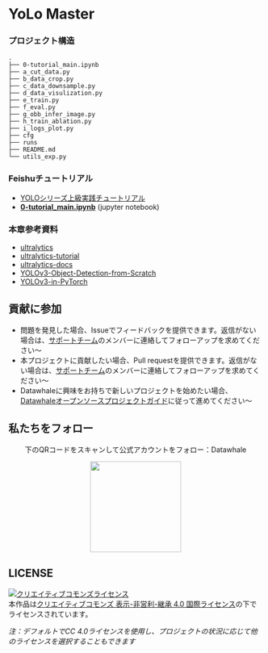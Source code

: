 
# YoLo Master

### プロジェクト構造
```
.
├── 0-tutorial_main.ipynb
├── a_cut_data.py
├── b_data_crop.py
├── c_data_downsample.py
├── d_data_visulization.py
├── e_train.py
├── f_eval.py
├── g_obb_infer_image.py
├── h_train_ablation.py
├── i_logs_plot.py
├── cfg
├── runs
├── README.md
└── utils_exp.py
```

### Feishuチュートリアル

- [YOLOシリーズ上級実践チュートリアル](https://wvet00aj34c.feishu.cn/docx/IPHFddAZmoBTr3xrRS0cW0Yanof?from=from_copylink)
- [**0-tutorial_main.ipynb**](0-tutorial_main.ipynb) (jupyter notebook)

### 本章参考資料

- [ultralytics](https://github.com/ultralytics/ultralytics)
- [ultralytics-tutorial](https://docs.ultralytics.com/tutorials/getting-started)
- [ultralytics-docs](https://docs.ultralytics.com/)
- [YOLOv3-Object-Detection-from-Scratch](https://github.com/williamcfrancis/YOLOv3-Object-Detection-from-Scratch/blob/main/YOLO_object_detection.ipynb)
- [YOLOv3-in-PyTorch](https://github.com/westerndigitalcorporation/YOLOv3-in-PyTorch/blob/release/src/model.py)




## 貢献に参加

- 問題を発見した場合、Issueでフィードバックを提供できます。返信がない場合は、[サポートチーム](https://github.com/datawhalechina/DOPMC/blob/main/OP.md)のメンバーに連絡してフォローアップを求めてください〜
- 本プロジェクトに貢献したい場合、Pull requestを提供できます。返信がない場合は、[サポートチーム](https://github.com/datawhalechina/DOPMC/blob/main/OP.md)のメンバーに連絡してフォローアップを求めてください〜
- Datawhaleに興味をお持ちで新しいプロジェクトを始めたい場合、[Datawhaleオープンソースプロジェクトガイド](https://github.com/datawhalechina/DOPMC/blob/main/GUIDE.md)に従って進めてください〜

## 私たちをフォロー

<div align=center>
<p>下のQRコードをスキャンして公式アカウントをフォロー：Datawhale</p>
<img src="https://raw.githubusercontent.com/datawhalechina/pumpkin-book/master/res/qrcode.jpeg" width = "180" height = "180">
</div>

## LICENSE

<a rel="license" href="http://creativecommons.org/licenses/by-nc-sa/4.0/"><img alt="クリエイティブコモンズライセンス" style="border-width:0" src="https://img.shields.io/badge/license-CC%20BY--NC--SA%204.0-lightgrey" /></a><br />本作品は<a rel="license" href="http://creativecommons.org/licenses/by-nc-sa/4.0/">クリエイティブコモンズ 表示-非営利-継承 4.0 国際ライセンス</a>の下でライセンスされています。

*注：デフォルトでCC 4.0ライセンスを使用し、プロジェクトの状況に応じて他のライセンスを選択することもできます*
